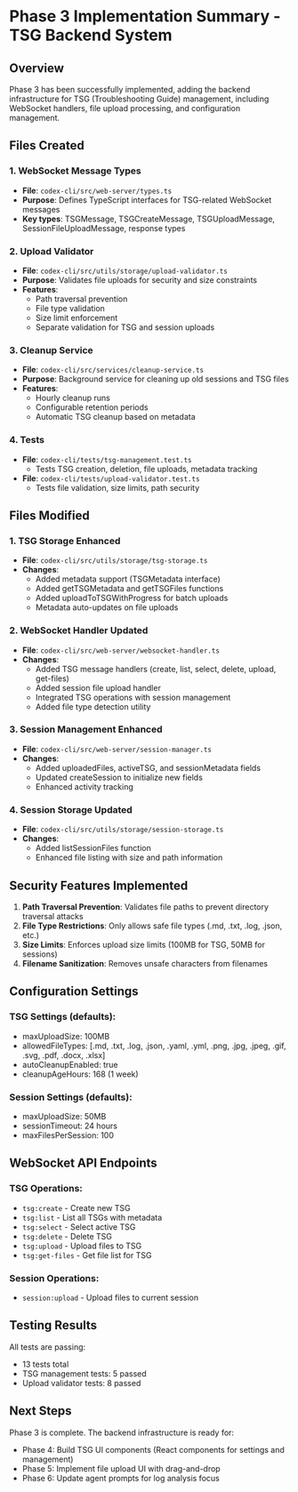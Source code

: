 # Phase 3 Implementation Summary - TSG Backend System

## Overview
Phase 3 has been successfully implemented, adding the backend infrastructure for TSG (Troubleshooting Guide) management, including WebSocket handlers, file upload processing, and configuration management.

## Files Created

### 1. WebSocket Message Types
- **File**: `codex-cli/src/web-server/types.ts`
- **Purpose**: Defines TypeScript interfaces for TSG-related WebSocket messages
- **Key types**: TSGMessage, TSGCreateMessage, TSGUploadMessage, SessionFileUploadMessage, response types

### 2. Upload Validator
- **File**: `codex-cli/src/utils/storage/upload-validator.ts`
- **Purpose**: Validates file uploads for security and size constraints
- **Features**:
  - Path traversal prevention
  - File type validation
  - Size limit enforcement
  - Separate validation for TSG and session uploads

### 3. Cleanup Service
- **File**: `codex-cli/src/services/cleanup-service.ts`
- **Purpose**: Background service for cleaning up old sessions and TSG files
- **Features**:
  - Hourly cleanup runs
  - Configurable retention periods
  - Automatic TSG cleanup based on metadata

### 4. Tests
- **File**: `codex-cli/tests/tsg-management.test.ts`
  - Tests TSG creation, deletion, file uploads, metadata tracking
- **File**: `codex-cli/tests/upload-validator.test.ts`
  - Tests file validation, size limits, path security

## Files Modified

### 1. TSG Storage Enhanced
- **File**: `codex-cli/src/utils/storage/tsg-storage.ts`
- **Changes**:
  - Added metadata support (TSGMetadata interface)
  - Added getTSGMetadata and getTSGFiles functions
  - Added uploadToTSGWithProgress for batch uploads
  - Metadata auto-updates on file uploads

### 2. WebSocket Handler Updated
- **File**: `codex-cli/src/web-server/websocket-handler.ts`
- **Changes**:
  - Added TSG message handlers (create, list, select, delete, upload, get-files)
  - Added session file upload handler
  - Integrated TSG operations with session management
  - Added file type detection utility

### 3. Session Management Enhanced
- **File**: `codex-cli/src/web-server/session-manager.ts`
- **Changes**:
  - Added uploadedFiles, activeTSG, and sessionMetadata fields
  - Updated createSession to initialize new fields
  - Enhanced activity tracking

### 4. Session Storage Updated
- **File**: `codex-cli/src/utils/storage/session-storage.ts`
- **Changes**:
  - Added listSessionFiles function
  - Enhanced file listing with size and path information

## Security Features Implemented

1. **Path Traversal Prevention**: Validates file paths to prevent directory traversal attacks
2. **File Type Restrictions**: Only allows safe file types (.md, .txt, .log, .json, etc.)
3. **Size Limits**: Enforces upload size limits (100MB for TSG, 50MB for sessions)
4. **Filename Sanitization**: Removes unsafe characters from filenames

## Configuration Settings

### TSG Settings (defaults):
- maxUploadSize: 100MB
- allowedFileTypes: [.md, .txt, .log, .json, .yaml, .yml, .png, .jpg, .jpeg, .gif, .svg, .pdf, .docx, .xlsx]
- autoCleanupEnabled: true
- cleanupAgeHours: 168 (1 week)

### Session Settings (defaults):
- maxUploadSize: 50MB
- sessionTimeout: 24 hours
- maxFilesPerSession: 100

## WebSocket API Endpoints

### TSG Operations:
- `tsg:create` - Create new TSG
- `tsg:list` - List all TSGs with metadata
- `tsg:select` - Select active TSG
- `tsg:delete` - Delete TSG
- `tsg:upload` - Upload files to TSG
- `tsg:get-files` - Get file list for TSG

### Session Operations:
- `session:upload` - Upload files to current session

## Testing Results
All tests are passing:
- 13 tests total
- TSG management tests: 5 passed
- Upload validator tests: 8 passed

## Next Steps
Phase 3 is complete. The backend infrastructure is ready for:
- Phase 4: Build TSG UI components (React components for settings and management)
- Phase 5: Implement file upload UI with drag-and-drop
- Phase 6: Update agent prompts for log analysis focus